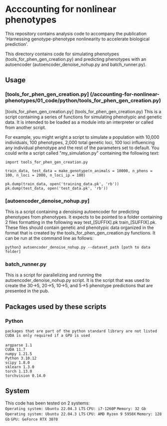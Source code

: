 # Acccounting for nonlinear phenotypes

This repository contains analysis code to accompany the publication 'Harnessing genotype-phenotype nonlinearity to accelerate biological prediction'.<br>

This directory contains code for simulating phenotypes (tools_for_phen_gen_creation.py) and predicting phenotypes with an autoencoder (autoencoder_denoise_nohup.py and batch_runner.py).

## Usage <br>
### [tools_for_phen_gen_creation.py] (/accounting-for-nonlinear-phenotypes/01_code/python/tools_for_phen_gen_creation.py)
[tools_for_phen_gen_creation.py] (tools_for_phen_gen_creation.py)
This is a script containing a series of functions for simulating phenotypic and genetic data. It is intended to be loaded as a module into an interpreter or called from another script.

For example, you might wright a script to simulate a population with 10,000 individuals, 100 phenotypes, 2,000 total genetic loci, 100 loci influencing any individual phenotype and the rest of the parameters set to default.
You could write a script called "my_simulation.py" containing the following text: <br>

```
import tools_for_phen_gen_creation.py

train_data, test_data = make_genotype(n_animals = 10000, n_phens = 100, n_loci = 2000, n_loci_ip = 100)

pk.dump(train_data, open('training_data.pk', 'rb'))
pk.dump(test_data, open('test_data.pk', 'rb'))
```

### [autoencoder_denoise_nohup.py]

This is a script containing a denoising autoencoder for predicting phenotypes from phenotypes. It expects to be pointed to a folder containing 2 files formatting in the following way test_[SUFFIX].pk train_[SUFFIX].pk. These files should contain genetic and phenotypic data organized in the format that is created by the tools_for_phen_gen_creation.py functions.
It can be run at the command line as follows:<br>

```
python3 autoencoder_denoise_nohup.py --dataset_path [path to data folder]
```

### batch_runner.py
This is a script for parallelizing and running the autoencoder_denoise_nohup.py script. It is the script that was used to create the 30->5, 20->5, 10->5, and 5->5 phenotype predictions that are presented in the pub. <br>


## Packages used by these scripts
### Python
`packages that are part of the python standard library are not listed` <br>
`CUDA is only required if a GPU is used` <br>
<br>
`argparse 1.1` <br>
`CUDA 11.7` <br>
`numpy 1.21.5` <br>
`Python 3.10.12` <br>
`scipy 1.8.0` <br>
`sklearn 1.3.0` <br>
`torch 1.13.0` <br>
`torchvision 0.14.0` <br>

## System
This code has been tested on 2 systems: <br>
`Operating system: Ubuntu 22.04.3 LTS`
`CPU: i7-1260P`
`Memory: 32 Gb` <br>
`Operating system: Ubuntu 22.04.3 LTS`
`CPU: AMD Ryzen 9 5950X`
`Memory: 128 Gb`
`GPU: GeForce RTX 3070` <br>

